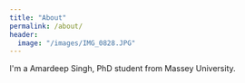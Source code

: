 ```yaml
---
title: "About"
permalink: /about/
header:
  image: "/images/IMG_0828.JPG"
---
```


I'm a Amardeep Singh, PhD student from Massey University.

